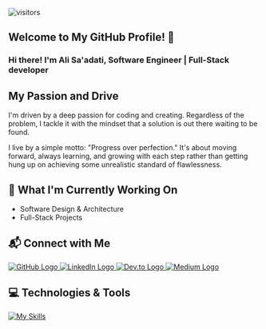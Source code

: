 ![visitors](https://visitor-badge.laobi.icu/badge?page_id=A108II.A108II&left_color=blue&right_color=red)

## Welcome to My GitHub Profile! 👋

### Hi there! I'm Ali Sa'adati, Software Engineer | Full-Stack developer

## My Passion and Drive

I'm driven by a deep passion for coding and creating. Regardless of the problem, I tackle it with the mindset that a solution is out there waiting to be found.

I live by a simple motto: "Progress over perfection." It's about moving forward, always learning, and growing with each step rather than getting hung up on achieving some unrealistic standard of flawlessness.

## 🌱 What I'm Currently Working On

- Software Design & Architecture
- Full-Stack Projects

## 📬 Connect with Me

<a href="https://github.com/A108II">
  <img src="https://img.shields.io/badge/GitHub-181717?logo=github&logoColor=white&style=for-the-badge" alt="GitHub Logo" />
</a>

<a href="https://www.linkedin.com/in/a108ii/">
  <img src="https://img.shields.io/badge/LinkedIn-0A66C2?logo=linkedin&logoColor=white&style=for-the-badge" alt="LinkedIn Logo" />
</a>

<a href="https://dev.to/a108ii">
  <img src="https://img.shields.io/badge/Dev.to-0A0A0A?logo=dev.to&logoColor=white&style=for-the-badge" alt="Dev.to Logo" />
</a>

<a href="https://medium.com/@A108II">
  <img src="https://img.shields.io/badge/Medium-12100E?logo=medium&logoColor=white&style=for-the-badge" alt="Medium Logo" />
</a>

## 💻 Technologies & Tools
[![My Skills](https://skillicons.dev/icons?i=html,css,javascript,react,nodejs,express,mongodb,docker,kubernetes,aws,java,springboot)](https://skillicons.dev)
